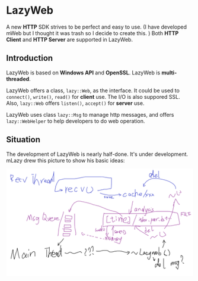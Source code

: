 # LazyWeb
A new **HTTP** SDK strives to be perfect and easy to use. (I have developed mWeb but I thought it was trash so I decide to create this. ) Both **HTTP Client** and **HTTP Server** are supported in LazyWeb.

## Introduction
LazyWeb is based on **Windows API** and **OpenSSL**. LazyWeb is **multi-threaded**.

LazyWeb offers a class, `lazy::Web`, as the interface. It could be used to `connect()`, `write()`, `read()` for **client** use. The I/O is also suppored SSL. Also, `lazy::Web` offers `listen()`, `accept()` for **server** use.

LazyWeb uses class `lazy::Msg` to manage http messages, and offers `lazy::WebHelper` to help developers to do web operation.

## Situation
The development of LazyWeb is nearly half-done. It's under development. mLazy drew this picture to show his basic ideas:

![basic idea](basic_idea.png)
